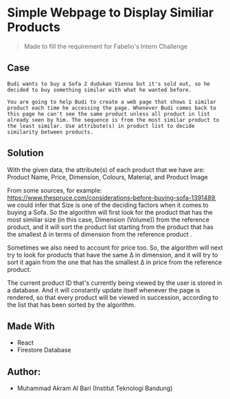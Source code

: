 # Simple Webpage to Display Similiar Products

> Made to fill the requirement for Fabelio's Intern Challenge

## Case
    
    Budi wants to buy a Sofa 2 dudukan Vienna but it's sold out, so he decided to buy something similar with what he wanted before.

    You are going to help Budi to create a web page that shows 1 similar product each time he accessing the page. Whenever Budi comes back to this page he can't see the same product unless all product in list already seen by him. The sequence is from the most similar product to the least similar. Use attribute(s) in product list to decide similarity between products.
    

## Solution
With the given data, the attribute(s) of each product that we have are: Product Name, Price, Dimension, Colours, Material, and Product Image

From some sources, for example: https://www.thespruce.com/considerations-before-buying-sofa-1391489, we could infer that Size is one of the deciding factors when it comes to buying a Sofa. So the algorithm will first look for the product that has the most similiar size (in this case, Dimension (Volume)) from the reference product, and it will sort the product list starting from the product that has the smallest Δ in terms of dimension from the reference product .

Sometimes we also need to account for price too. So, the algorithm will next try to look for products that have the same Δ in dimension, and it will try to sort it again from the one that has the smallest Δ in price from the reference product.

The current product ID that's currently being viewed by the user is stored in a database. And it will constantly update itself whenever the page is rendered, so that every product will be viewed in succession, according to the list that has been sorted by the algorithm.

## Made With
- React
- Firestore Database

## Author:
- Muhammad Akram Al Bari (Institut Teknologi Bandung)